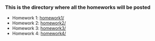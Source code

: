 ### This is the directory where all the homeworks will be posted

 - Homework 1: [homework1/](homework1/)
 - Homework 2: [homework2/](homework2/)
 - Homework 3: [homework3/](homework3/)
 - Homework 4: [homework4/](homework4/)
